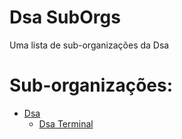 # Dsa SubOrgs
Uma lista de sub-organizações da Dsa

# Sub-organizações:

- [Dsa](https://github.com/Dsa-Software)
  - [Dsa Terminal](https://github.com/Dsa-Terminal)
